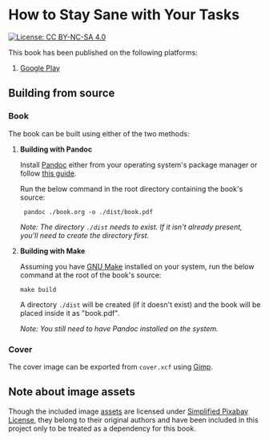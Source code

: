 # How to Stay Sane with Your Tasks

[![License: CC BY-NC-SA 4.0](https://licensebuttons.net/l/by-nc-sa/4.0/80x15.png)](https://creativecommons.org/licenses/by-nc-sa/4.0)

This book has been published on the following platforms:

1. [Google Play](https://play.google.com/store/books/details?id=hOU3EAAAQBAJ)

## Building from source

### Book

The book can be built using either of the two methods:

1. **Building with Pandoc**

    Install [Pandoc](https://pandoc.org) either from your operating system's package manager or follow [this guide](https://github.com/jgm/pandoc/blob/master/INSTALL.md).

    Run the below command in the root directory containing the book's source:

        pandoc ./book.org -o ./dist/book.pdf

    *Note: The directory `./dist` needs to exist. If it isn't already present, you'll need to create the directory first.*

2.  **Building with Make**

    Assuming you have [GNU Make](https://www.gnu.org/software/make) installed on your system, run the below command at the root of the book's source:

        make build

    A directory `./dist` will be created (if it doesn't exist) and the book will be placed inside it as "book.pdf".

    *Note: You still need to have Pandoc installed on the system.*

### Cover

The cover image can be exported from `cover.xcf` using [Gimp](https://www.gimp.org).

## Note about image assets

Though the included image [assets](assets) are licensed under [Simplified Pixabay License](https://pixabay.com/service/license), they belong to their original authors and have been included in this project only to be treated as a dependency for this book.
